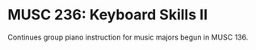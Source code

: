 # MUSC 236: Keyboard Skills II

Continues group piano instruction for music majors begun in MUSC 136.
